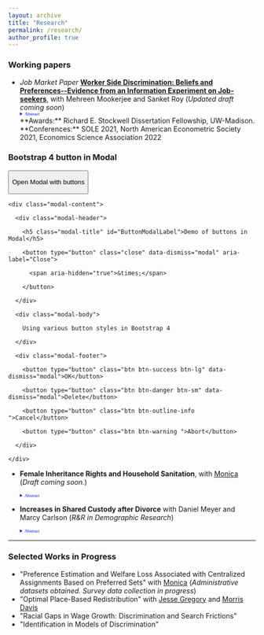 ```yaml
---
layout: archive
title: "Research"
permalink: /research/
author_profile: true
---
```


### Working papers


- *Job Market Paper*     [**Worker Side Discrimination: Beliefs and Preferences--Evidence from an Information Experiment on Job-seekers**](https://ssc.wisc.edu/~alam4/Alam_JMP.pdf), with Mehreen Mookerjee and Sanket Roy    (*Updated draft coming  soon*)
    <details style="font-size:80%; font-family:Verdana; width =20%;">  <summary style="color:blue; font-family:courier; font-size:80%; font-family:Verdana; width=80%;"> Abstract </summary> We provide novel evidence on the distribution of workers' preferences on manager's gender and their beliefs on manager's mentoring ability. We design and conduct a novel within-worker information experiment and embed it in a hypothetical job choice survey for job-seekers. We find that on average there exists an underlying preference of workers to work for female managers, willing to give up 1.3-2.2% of average annual wages. However, the lack of information on manager's mentoring ability leads both preferences and beliefs of workers to influence job choice. On average workers believe that male managers are better mentors counteracting their underlying preferences. This lack of information does not allow job choices of workers to reflect the average underlying preference to work for female managers. The distribution reveals that 60% of workers prefer to work for female managers, and in the absence of information on manager mentoring ability 62% believed male managers to be better mentors, with policy relevant heterogeneity across maternal education and majors of workers. An ex-post survey where workers beliefs are directly elicited corroborate this finding.  Our results suggest that this information gap could lead to sub-optimal promotion of females to managerial positions, and firm executives who do not prefer female managers could use these information rents to generate glass ceilings for females. </details>    
    **Awards:** Richard E. Stockwell Dissertation Fellowship, UW-Madison.
    **Conferences:** SOLE 2021, North American Econometric Society 2021, Economics Science Association 2022
  

<div class="container">
 
<h3>Bootstrap 4 button in Modal</h3>
 
<!-- Button trigger modal -->
 
<button type="button" class="btn btn-dark" data-toggle="modal" data-target="#ButtonModal">
 
  Open Modal with buttons
 
</button>
 
 
 
<!-- Modal -->
 
<div class="modal fade" id="ButtonModal" tabindex="-1" role="dialog" aria-labelledby="ButtonModalLabel" aria-hidden="true">
 
  <div class="modal-dialog" role="document">
 
    <div class="modal-content">
 
      <div class="modal-header">
 
        <h5 class="modal-title" id="ButtonModalLabel">Demo of buttons in Modal</h5>
 
        <button type="button" class="close" data-dismiss="modal" aria-label="Close">
 
          <span aria-hidden="true">&times;</span>
 
        </button>
 
      </div>
 
      <div class="modal-body">
 
        Using various button styles in Bootstrap 4
 
      </div>
 
      <div class="modal-footer">
 
        <button type="button" class="btn btn-success btn-lg" data-dismiss="modal">OK</button>
 
        <button type="button" class="btn btn-danger btn-sm" data-dismiss="modal">Delete</button>
 
        <button type="button" class="btn btn-outline-info ">Cancel</button>
 
        <button type="button" class="btn btn-warning ">Abort</button>
 
      </div>
 
    </div>
 
  </div>
 
</div>
 
</div>

- **Female Inheritance Rights and Household Sanitation**, with [Monica](https://sites.google.com/view/monicauwmadison) (*Draft coming soon.*)
     <details style="font-size:80%; font-family:Verdana; width =20%;">  <summary style="color:blue; font-family:courier; font-size:80%; font-family:Verdana; width=80%;"> Abstract </summary>  Health hazards due to open defecation are most prominent in India. Females benefit from toilets in households more than males. In this paper we estimate the impact of increased inheritance rights of females on the presence of a toilet in the household. Daughters being usually married away to the household of the groom, available household level nationally representative data do not have all original (natal) household characteristics – which determines treatment eligibility. Under generic assumptions, we show that when the treatment is partially observed to the researcher, we can derive a lower bound on the average treatment effect in a difference in differences framework. We estimate that the policy increased the probability of the presence of a toilet in the household a woman is married into, by at least 4.3% points. We uncover conditional treatment effects by the age of the daughter at the time of policy implementation and find it to be the largest for the group of females who were the youngest at the time of policy implementation.  </details>
        
- **Increases in Shared Custody after Divorce** with Daniel Meyer and Marcy Carlson (_R&R in Demographic Research_)
     <details style="font-size:80%; font-family:Verdana; width =20%;">  <summary style="color:blue; font-family:courier; font-size:80%; font-family:Verdana; width=80%;"> Abstract</summary>  This paper provides new evidence on the time trend in shared physical custody after divorce in the U.S., using eight waves of data from the Current Population Survey - Child Support Supplement. We find that the likelihood of shared custody more than doubled between divorces that occurred before 1985 and those in 2010-2014, from 12% to 28%. We show that non-Hispanic Whites and those who are more socioeconomically advantaged are more likely to have shared custody. Using more formal methods we show that the increase cannot be explained by changes in the characteristics of those divorcing; instead, we infer that this is the result of changing norms and policies that favor shared custody. Finally, this paper complements previous analyses using court record data from Wisconsin and shows that while the rate of shared custody in Wisconsin is higher than the national rate, a large increase over time has occurred in the nation as well as in Wisconsin. These changing patterns have important implications for children’s living arrangements and for the parental investments that children receive after their parents’ divorce  </details>
     
---

### Selected Works in Progress
<!-- a comment -->
- "Preference Estimation and Welfare Loss Associated with Centralized Assignments Based on Preferred Sets" with [Monica](https://sites.google.com/view/monicauwmadison) (*Administrative datasets obtained. Survey data collection in progress*)
- "Optimal Place-Based Redistribution" with [Jesse Gregory](https://www.ssc.wisc.edu/~jmgregory/) and [Morris Davis](http://morris.marginalq.com)
- "Racial Gaps in Wage Growth: Discrimination and Search Frictions"
- "Identification in Models of Discrimination" 
